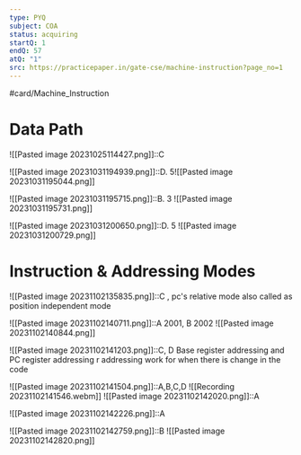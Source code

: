 ```yaml
---
type: PYQ
subject: COA
status: acquiring
startQ: 1
endQ: 57
atQ: "1"
src: https://practicepaper.in/gate-cse/machine-instruction?page_no=1
---
```

#card/Machine_Instruction

# Data Path

![[Pasted image 20231025114427.png]]::C <!--SR:!2023-11-05,4,270-->


![[Pasted image 20231031194939.png]]::D. 5![[Pasted image 20231031195044.png]] <!--SR:!2023-11-05,4,270-->

![[Pasted image 20231031195715.png]]::B. 3 ![[Pasted image 20231031195731.png]] <!--SR:!2023-11-05,4,270-->

![[Pasted image 20231031200650.png]]::D. 5 ![[Pasted image 20231031200729.png]] <!--SR:!2023-11-05,4,270-->

# Instruction & Addressing Modes

![[Pasted image 20231102135835.png]]::C , pc's relative mode also called as position independent mode

![[Pasted image 20231102140711.png]]::A 2001, B 2002 ![[Pasted image 20231102140844.png]]

![[Pasted image 20231102141203.png]]::C, D  Base register addressing and PC register addressing r addressing work for when there is change in the code

![[Pasted image 20231102141504.png]]::A,B,C,D ![[Recording 20231102141546.webm]]
![[Pasted image 20231102142020.png]]::A

![[Pasted image 20231102142226.png]]::A

![[Pasted image 20231102142759.png]]::B ![[Pasted image 20231102142820.png]]


